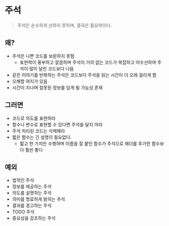 # 주석
> 주석은 순수하게 선하지 못하며, 결국은 필요악이다.

## 왜?
- 주석은 나쁜 코드를 보완하지 못함
  - 표현력이 풍부하고 깔끔하며 주석이 거의 없는 코드가 복잡하고 어수선하며 주석이 많이 달린 코드보다 나음
- 같은 이야기를 반복하는 주석은 코드보다 주석을 읽는 시간이 더 오래 걸리게 함
- 오해할 여지가 있음
- 시간이 지나며 잘못된 정보를 담게 될 가능성 존재

## 그러면
- 코드로 의도를 표현하라
- 함수나 변수로 표현할 수 있다면 주석을 달지 마라
- 주석 처리된 코드는 삭제해라
- 짧은 함수는 긴 설명이 필요없다.
  - 짧고 한 가지만 수행하며 이름을 잘 붙인 함수가 주석으로 헤더를 추가한 함수보다 훨씬 좋다


## 예외
- 법적인 주석
- 정보를 제공하는 주석
- 의도를 설명하는 주석
- 의미를 명료하게 밝히는 주석
- 결과를 경고하는 주석
- TODO 주석
- 중요성을 강조하는 주석